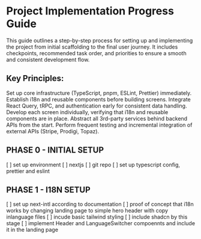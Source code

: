# Project Implementation Progress Guide

This guide outlines a step-by-step process for setting up and implementing the project from initial scaffolding to the final user journey. It includes checkpoints, recommended task order, and priorities to ensure a smooth and consistent development flow.

## Key Principles:

Set up core infrastructure (TypeScript, pnpm, ESLint, Prettier) immediately.
Establish i18n and reusable components before building screens.
Integrate React Query, tRPC, and authentication early for consistent data handling.
Develop each screen individually, verifying that i18n and reusable components are in place.
Abstract all 3rd-party services behind backend APIs from the start.
Perform frequent testing and incremental integration of external APIs (Stripe, Prodigi, Topaz).

## PHASE 0 - INITIAL SETUP

[ ] set up environment
[ ] nextjs
[ ] git repo
[ ] set up typescript config, prettier and eslint

## PHASE 1 - I18N SETUP

[ ] set up next-intl according to documentation
[ ] proof of concept that i18n works by changing landing page to simple hero header with copy inlanguage files
[ ] incude basic tailwind styling
[ ] include shadcn by this stage
[ ] implement Header and LanguageSwitcher compoennts and include it in the landing page
